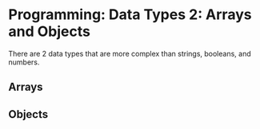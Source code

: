 # Programming: Data Types 2: Arrays and Objects

There are 2 data types that are more complex than strings, booleans, and numbers.

## Arrays

## Objects
